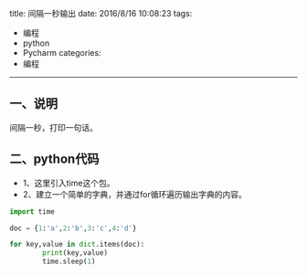 title: 间隔一秒输出
date: 2016/8/16 10:08:23
tags:
- 编程
- python
- Pycharm
categories:
- 编程
---

## 一、说明
间隔一秒，打印一句话。

## 二、python代码
- 1、这里引入time这个包。
- 2、建立一个简单的字典，并通过for循环遍历输出字典的内容。

```python
import time

doc = {1:'a',2:'b',3:'c',4:'d'}

for key,value in dict.items(doc):
        print(key,value)
        time.sleep(1)
```
